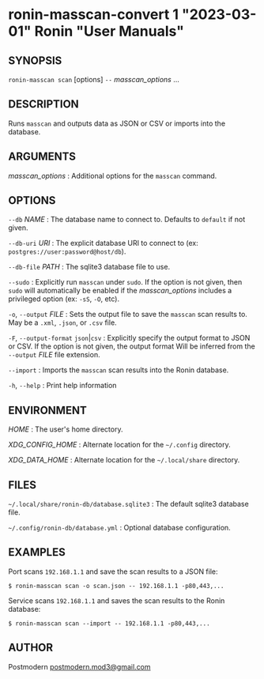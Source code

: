 # ronin-masscan-convert 1 "2023-03-01" Ronin "User Manuals"

## SYNOPSIS

`ronin-masscan scan` [options] `--` *masscan_options* ...

## DESCRIPTION

Runs `masscan` and outputs data as JSON or CSV or imports into the database.

## ARGUMENTS

*masscan_options*
: Additional options for the `masscan` command.

## OPTIONS

`--db` *NAME*
: The database name to connect to. Defaults to `default` if not given.

`--db-uri` *URI*
: The explicit database URI to connect to
  (ex: `postgres://user:password@host/db`).

`--db-file` *PATH*
: The sqlite3 database file to use.

`--sudo`
: Explicitly run `masscan` under `sudo`. If the option is not given, then
  `sudo` will automatically be enabled if the *masscan_options* includes a
  privileged option (ex: `-sS`, `-O`, etc).

`-o`, `--output` *FILE*
: Sets the output file to save the `masscan` scan results to. May be a `.xml`,
  `.json`, or `.csv` file.

`-F`, `--output-format` `json`|`csv`
: Explicitly specify the output format to JSON or CSV. If the option is
  not given, the output format Will be inferred from the `--output` *FILE* file
  extension.

`--import`
: Imports the `masscan` scan results into the Ronin database.

`-h`, `--help`
: Print help information

## ENVIRONMENT

*HOME*
: The user's home directory.

*XDG_CONFIG_HOME*
: Alternate location for the `~/.config` directory.

*XDG_DATA_HOME*
: Alternate location for the `~/.local/share` directory.

## FILES

`~/.local/share/ronin-db/database.sqlite3`
: The default sqlite3 database file.

`~/.config/ronin-db/database.yml`
: Optional database configuration.

## EXAMPLES

Port scans `192.168.1.1` and save the scan results to a JSON file:

    $ ronin-masscan scan -o scan.json -- 192.168.1.1 -p80,443,...

Service scans `192.168.1.1` and saves the scan results to the Ronin database:

    $ ronin-masscan scan --import -- 192.168.1.1 -p80,443,...

## AUTHOR

Postmodern <postmodern.mod3@gmail.com>

